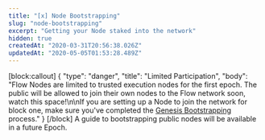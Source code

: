 ```yaml
---
title: "[x] Node Bootstrapping"
slug: "node-bootstrapping"
excerpt: "Getting your Node staked into the network"
hidden: true
createdAt: "2020-03-31T20:56:38.026Z"
updatedAt: "2020-05-05T01:53:28.489Z"
---
```

[block:callout]
{
  "type": "danger",
  "title": "Limited Participation",
  "body": "Flow Nodes are limited to trusted execution nodes for the first epoch. The public will be allowed to join their own nodes to the Flow network soon, watch this space!\n\nIf you are setting up a Node to join the network for block one, make sure you've completed the [Genesis Bootstrapping](doc:genesis-boostrapping) process."
}
[/block]
A guide to bootstrapping public nodes will be available in a future Epoch.